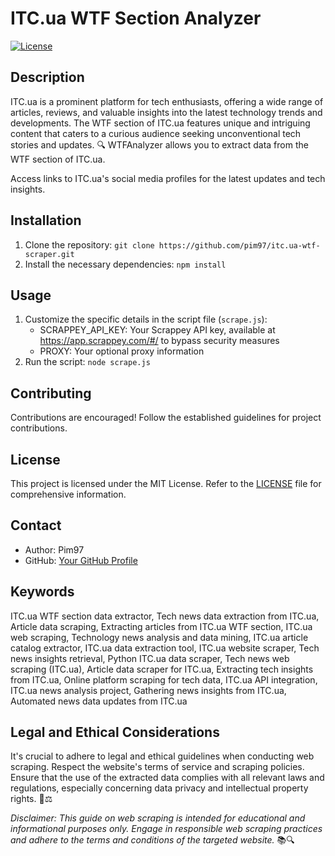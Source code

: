 # ITC.ua WTF Section Analyzer

[![License](https://img.shields.io/badge/license-MIT-blue.svg)](LICENSE)

## Description

ITC.ua is a prominent platform for tech enthusiasts, offering a wide range of articles, reviews, and valuable insights into the latest technology trends and developments. The WTF section of ITC.ua features unique and intriguing content that caters to a curious audience seeking unconventional tech stories and updates. 🔍 WTFAnalyzer allows you to extract data from the WTF section of ITC.ua.

Access links to ITC.ua's social media profiles for the latest updates and tech insights.

## Installation

1. Clone the repository: `git clone https://github.com/pim97/itc.ua-wtf-scraper.git`
2. Install the necessary dependencies: `npm install`

## Usage

1. Customize the specific details in the script file (`scrape.js`):
   - SCRAPPEY_API_KEY: Your Scrappey API key, available at https://app.scrappey.com/#/ to bypass security measures
   - PROXY: Your optional proxy information
2. Run the script: `node scrape.js`

## Contributing

Contributions are encouraged! Follow the established guidelines for project contributions.

## License

This project is licensed under the MIT License. Refer to the [LICENSE](LICENSE) file for comprehensive information.

## Contact

- Author: Pim97
- GitHub: [Your GitHub Profile](https://github.com/pim97/)

## Keywords
ITC.ua WTF section data extractor, Tech news data extraction from ITC.ua, Article data scraping, Extracting articles from ITC.ua WTF section, ITC.ua web scraping, Technology news analysis and data mining, ITC.ua article catalog extractor, ITC.ua data extraction tool, ITC.ua website scraper, Tech news insights retrieval, Python ITC.ua data scraper, Tech news web scraping (ITC.ua), Article data scraper for ITC.ua, Extracting tech insights from ITC.ua, Online platform scraping for tech data, ITC.ua API integration, ITC.ua news analysis project, Gathering news insights from ITC.ua, Automated news data updates from ITC.ua

## Legal and Ethical Considerations

It's crucial to adhere to legal and ethical guidelines when conducting web scraping. Respect the website's terms of service and scraping policies. Ensure that the use of the extracted data complies with all relevant laws and regulations, especially concerning data privacy and intellectual property rights. 🚫⚖️

*Disclaimer: This guide on web scraping is intended for educational and informational purposes only. Engage in responsible web scraping practices and adhere to the terms and conditions of the targeted website.* 📚🔍